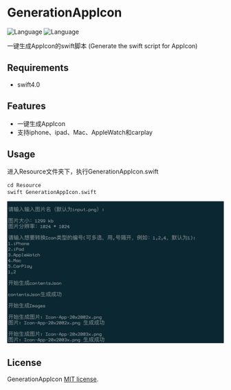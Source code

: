 # GenerationAppIcon
![Language](https://img.shields.io/badge/Language-%20swift4%20%20-red.svg)
![Language](https://img.shields.io/badge/Platform-%20macOS%20%20-red.svg)

一键生成AppIcon的swift脚本 (Generate the swift script for AppIcon)

## Requirements

- swift4.0

## Features

- 一键生成AppIcon
- 支持iphone、ipad、Mac、AppleWatch和carplay

## Usage

进入Resource文件夹下，执行GenerationAppIcon.swift

```shell
cd Resource
swift GenerationAppIcon.swift
```

![](Images/complete.png)

## License

GenerationAppIcon  [MIT license](LICENSE).

